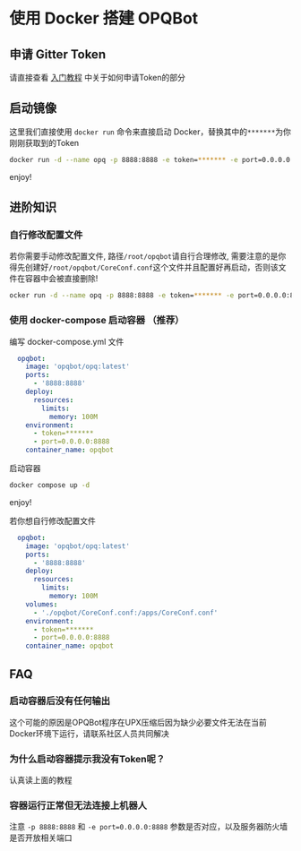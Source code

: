 # 使用 Docker 搭建 OPQBot

## 申请 Gitter Token

请直接查看 [入门教程](./manual/deploy#申请-token) 中关于如何申请Token的部分

## 启动镜像

这里我们直接使用 `docker run` 命令来直接启动 Docker，替换其中的`*******`为你刚刚获取到的Token

```bash
docker run -d --name opq -p 8888:8888 -e token=******* -e port=0.0.0.0:8888 opqbot/opq:latest
```

enjoy!

## 进阶知识

### 自行修改配置文件

若你需要手动修改配置文件, 路径`/root/opqbot`请自行合理修改, 需要注意的是你得先创建好`/root/opqbot/CoreConf.conf`这个文件并且配置好再启动，否则该文件在容器中会被直接删除!

```bash
ocker run -d --name opq -p 8888:8888 -e token=******* -e port=0.0.0.0:8888 -v /root/opqbot/CoreConf.conf:/apps/CoreConf.conf opqbot/opq:latest
```

### 使用 docker-compose 启动容器 （推荐）

编写 docker-compose.yml 文件

```yaml
  opqbot:
    image: 'opqbot/opq:latest'
    ports:
      - '8888:8888'
    deploy:
      resources:
        limits:
          memory: 100M
    environment:
      - token=*******
      - port=0.0.0.0:8888
    container_name: opqbot
```

启动容器

```bash
docker compose up -d
```

enjoy!

若你想自行修改配置文件

```yaml
  opqbot:
    image: 'opqbot/opq:latest'
    ports:
      - '8888:8888'
    deploy:
      resources:
        limits:
          memory: 100M
    volumes:
      - './opqbot/CoreConf.conf:/apps/CoreConf.conf'
    environment:
      - token=*******
      - port=0.0.0.0:8888
    container_name: opqbot
```

## FAQ

### 启动容器后没有任何输出

这个可能的原因是OPQBot程序在UPX压缩后因为缺少必要文件无法在当前Docker环境下运行，请联系社区人员共同解决

### 为什么启动容器提示我没有Token呢？

认真读上面的教程

### 容器运行正常但无法连接上机器人

注意 `-p 8888:8888` 和 `-e port=0.0.0.0:8888` 参数是否对应，以及服务器防火墙是否开放相关端口
